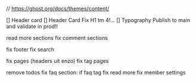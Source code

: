 <!-- Posts -->
<!-- ------------- -->
// https://ghost.org/docs/themes/content/

[] Header card
[] Header Card Fix H1 tm 4!...
[] Typography
Publish to main and validate in prod!!

<!-- Programming in the posts & pages -->
<!-- ------------- -->

read more sections
fix comment sections

<!-- Should do's global -->
fix footer
fix search

<!-- POSTS & PAGES -->
<!-- ------------- -->
fix pages (headers uit enzo)
fix tag pages



<!-- HOME SCREEN -->
<!-- ------------- -->

remove todos
fix faq section: if faq tag
fix read more
fix member settings